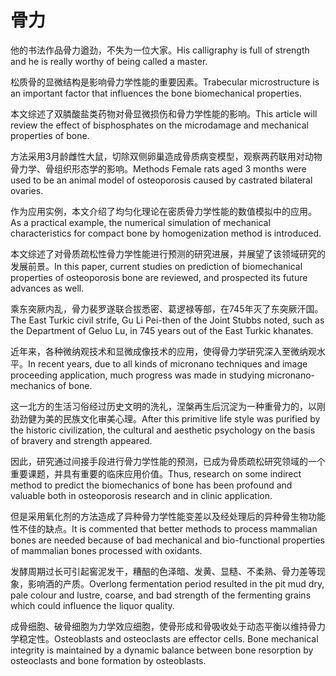# 骨力

<p><span class="chinese">他的书法作品骨力遒劲，不失为一位大家。</span><span class="english">His calligraphy is full of strength and he is really worthy of being called a master.</span></p>

<p><span class="chinese">松质骨的显微结构是影响骨力学性能的重要因素。</span><span class="english">Trabecular microstructure is an important factor that influences the bone biomechanical properties.</span></p>

<p><span class="chinese">本文综述了双膦酸盐类药物对骨显微损伤和骨力学性能的影响。</span><span class="english">This article will review the effect of bisphosphates on the microdamage and mechanical properties of bone.</span></p>

<p><span class="chinese">方法采用3月龄雌性大鼠，切除双侧卵巢造成骨质病变模型，观察两药联用对动物骨力学、骨组织形态学的影响。</span><span class="english">Methods Female rats aged 3 months were used to be an animal model of osteoporosis caused by castrated bilateral ovaries.</span></p>

<p><span class="chinese">作为应用实例，本文介绍了均匀化理论在密质骨力学性能的数值模拟中的应用。</span><span class="english">As a practical example, the numerical simulation of mechanical characteristics for compact bone by homogenization method is introduced.</span></p>

<p><span class="chinese">本文综述了对骨质疏松性骨力学性能进行预测的研究进展，并展望了该领域研究的发展前景。</span><span class="english">In this paper, current studies on prediction of biomechanical properties of osteoporosis bone are reviewed, and prospected its future advances as well.</span></p>

<p><span class="chinese">乘东突厥内乱，骨力裴罗遂联合拔悉密、葛逻禄等部，在745年灭了东突厥汗国。</span><span class="english">The East Turkic civil strife, Gu Li Pei-then of the Joint Stubbs noted, such as the Department of Geluo Lu, in 745 years out of the East Turkic khanates.</span></p>

<p><span class="chinese">近年来，各种微纳观技术和显微成像技术的应用，使得骨力学研究深入至微纳观水平。</span><span class="english">In recent years, due to all kinds of micronano techniques and image proceeding application, much progress was made in studying micronano-mechanics of bone.</span></p>

<p><span class="chinese">这一北方的生活习俗经过历史文明的洗礼，涅槃再生后沉淀为一种重骨力的，以刚劲劲健为美的民族文化审美心理。</span><span class="english">After this primitive life style was purified by the historic civilization, the cultural and aesthetic psychology on the basis of bravery and strength appeared.</span></p>

<p><span class="chinese">因此，研究通过间接手段进行骨力学性能的预测，已成为骨质疏松研究领域的一个重要课题，并具有重要的临床应用价值。</span><span class="english">Thus, research on some indirect method to predict the biomechanics of bone has been profound and valuable both in osteoporosis research and in clinic application.</span></p>

<p><span class="chinese">但是采用氧化剂的方法造成了异种骨力学性能变差以及经处理后的异种骨生物功能性不佳的缺点。</span><span class="english">It is commented that better methods to process mammalian bones are needed because of bad mechanical and bio-functional properties of mammalian bones processed with oxidants.</span></p>

<p><span class="chinese">发酵周期过长可引起窖泥发干，糟醅的色泽暗、发黄、显糙、不柔熟、骨力差等现象，影响酒的产质。</span><span class="english">Overlong fermentation period resulted in the pit mud dry, pale colour and lustre, coarse, and bad strength of the fermenting grains which could influence the liquor quality.</span></p>

<p><span class="chinese">成骨细胞、破骨细胞为力学效应细胞，使骨形成和骨吸收处于动态平衡以维持骨力学稳定性。</span><span class="english">Osteoblasts and osteoclasts are effector cells. Bone mechanical integrity is maintained by a dynamic balance between bone resorption by osteoclasts and bone formation by osteoblasts.</span></p>


